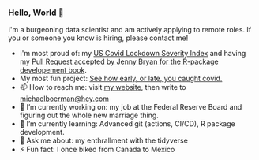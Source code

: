 ### Hello, World 👋

I'm a burgeoning data scientist and am actively applying to remote roles. If you or someone you know is hiring, please contact me! 

- I'm most proud of: my [US Covid Lockdown Severity Index](https://github.com/michaelboerman/lockdown_severity_index) and having my [Pull Request accepted by Jenny Bryan for the R-package developement book](https://github.com/hadley/r-pkgs/pull/769).
- My most fun project: [See how early, or late, you caught covid.](https://michaelboerman.shinyapps.io/covid_percentiles/)
- 📫 How to reach me: visit [my website](https://www.michaelboerman.com), then write to michaelboerman@hey.com
- 🔭 I’m currently working on: my job at the Federal Reserve Board and figuring out the whole new marriage thing.  
- 🌱 I’m currently learning: Advanced git (actions, CI/CD), R package development. 
- 💬 Ask me about: my enthrallment with the tidyverse
- ⚡ Fun fact: I once biked from Canada to Mexico






